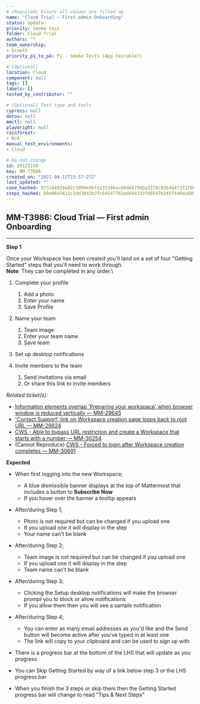 ```yaml
---
# (Required) Ensure all values are filled up
name: "Cloud Trial — First admin Onboarding"
status: Update
priority: Smoke test
folder: Cloud Trial
authors: ""
team_ownership:
- Growth
priority_p1_to_p4: P1 - Smoke Tests (App testable?)

# (Optional)
location: Cloud
component: null
tags: []
labels: []
tested_by_contributor: ""

# (Optional) Test type and tools
cypress: null
detox: null
mmctl: null
playwright: null
rainforest:
- N/A
manual_test_environments:
- Cloud

# Do not change
id: 10121138
key: MM-T3986
created_on: "2021-04-12T15:57:27Z"
last_updated: ""
case_hashed: 9731b4929a02c3d99e96fd235346acd8d68794ba3378c01b464f3737b6177b468bc6631d3aa97695ebd4af895e72698e
steps_hashed: b0a06d3411c1dd3042b3fc64147763add44333fd9547b145f440ac6d9b2358830d43f5de0a52726418f5b6c9b65ec0ee
---
```


<!-- (Auto-generated) Based on frontmatter's "key" and "name" -->

## MM-T3986: Cloud Trial — First admin Onboarding

---

**Step 1**

Once your Workspace has been created you'll land on a set of four "Getting Started" steps that you'll need to work through.\
**Note**: They can be completed in any order.\\

1. Complete your profile

   1. Add a photo
   2. Enter your name
   3. Save Profile

2. Name your team

   1. Team image
   2. Enter your team name
   3. Save team

3. Set up desktop notifications

4. Invite members to the team

   1. Send invitations via email
   2. Or share this link to invite members

_Related ticket(s):_

- [Information elements overlap 'Preparing your workspace' when browser window is reduced vertically — MM-29645](https://mattermost.atlassian.net/browse/MM-29645)
- ['Contact Support' link on Workspace creation page loops back to root URL — MM-29824](https://mattermost.atlassian.net/browse/MM-29824)
- [CWS - Able to bypass URL restriction and create a Workspace that starts with a number — MM-30254](https://mattermost.atlassian.net/browse/MM-30254)
- (Cannot Reproduce) [CWS - Forced to login after Workspace creation completes — MM-30691](https://mattermost.atlassian.net/browse/MM-30691)

**Expected**

- When first logging into the new Workspace;

  - A blue dismissible banner displays at the top of Mattermost that includes a button to **Subscribe Now**
  - If you hover over the banner a tooltip appears

- After/during Step 1;

  - Photo is not required but can be changed if you upload one
  - If you upload one it will display in the step
  - Your name can't be blank

- After/during Step 2;

  - Team image is not required but can be changed if you upload one
  - If you upload one it will display in the step
  - Team name can't be blank

- After/during Step 3;

  - Clicking the Setup desktop notifications will make the browser prompt you to block or allow notifications
  - If you allow them then you will see a sample notification

- After/during Step 4;

  - You can enter as many email addresses as you'd like and the Send button will become active after you've typed in at least one
  - The link will copy to your clipboard and can be used to sign up with

- There is a progress bar at the bottom of the LHS that will update as you progress

- You can Skip Getting Started by way of a link below step 3 or the LHS progress bar

- When you finish the 3 steps or skip them then the Getting Started progress bar will change to read "Tips & Next Steps"
